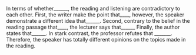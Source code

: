 In terms of whether______, the reading and listening are contradictory to each other.
First, the writer make the point that____, however, the speaker demonstrate a different idea that______.
Second, contrary to the belief in the reading passage that____, the lecturer says that______
Finally, the author states that______. In stark contrast, the professor refutes that _______.
Therefore, the speaker has totally different opinions on the topics made in the reading.